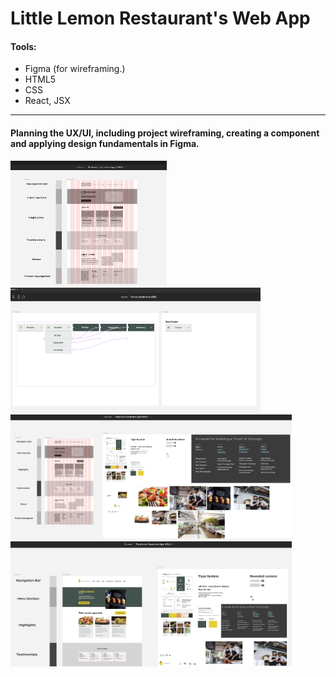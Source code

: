 # Little Lemon Restaurant's Web App

#### Tools:

- Figma (for wireframing.)
- HTML5
- CSS
- React, JSX

---

#### Planning the UX/UI, including project wireframing, creating a component and applying design fundamentals in Figma.

<img src="src/assets/screenshots/wireframe-screenshot.png" width="250" height="200" />
<img src="src/assets/screenshots/component-screenshot.png" width="400" height="200" />
<img src="src/assets/screenshots/pre-apply-design-screenshot.png" width="450" height="200" />
<img src="src/assets/screenshots/apply-design-screenshot.png" width="450" height="200" />
